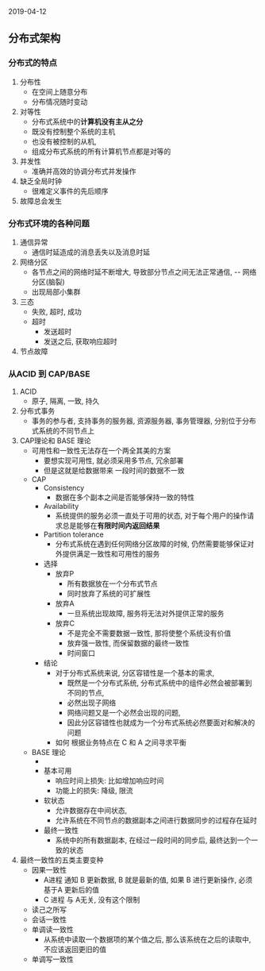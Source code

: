 2019-04-12

## 分布式架构


### 分布式的特点
1. 分布性
    - 在空间上随意分布
    - 分布情况随时变动
2. 对等性
    - 分布式系统中的**计算机没有主从之分**
    - 既没有控制整个系统的主机
    - 也没有被控制的从机, 
    - 组成分布式系统的所有计算机节点都是对等的
3. 并发性
    - 准确并高效的协调分布式并发操作
4. 缺乏全局时钟
    - 很难定义事件的先后顺序
5. 故障总会发生


### 分布式环境的各种问题
1. 通信异常
    - 通信时延造成的消息丢失以及消息时延
2. 网络分区
    - 各节点之间的网络时延不断增大, 导致部分节点之间无法正常通信, -- 网络分区(脑裂)
    - 出现局部小集群
3. 三态
    - 失败, 超时, 成功
    - 超时
        - 发送超时
        - 发送之后, 获取响应超时
4. 节点故障


### 从ACID 到 CAP/BASE
1. ACID
    - 原子, 隔离, 一致, 持久
2. 分布式事务
    - 事务的参与者, 支持事务的服务器, 资源服务器, 事务管理器, 分别位于分布式系统的不同节点上
3. CAP理论和 BASE 理论
    - 可用性和一致性无法存在一个两全其美的方案
        - 要想实现可用性, 就必须采用多节点, 冗余部署
        - 但是这就是给数据带来 一段时间的数据不一致
    - CAP
        - Consistency
            - 数据在多个副本之间是否能够保持一致的特性
        - Availability
            - 系统提供的服务必须一直处于可用的状态, 对于每个用户的操作请求总是能够在**有限时间内返回结果**
        - Partition tolerance
            - 分布式系统在遇到任何网络分区故障的时候, 仍然需要能够保证对外提供满足一致性和可用性的服务
        - 选择
            - 放弃P
                - 所有数据放在一个分布式节点
                - 同时放弃了系统的可扩展性
            - 放弃A
                - 一旦系统出现故障, 服务将无法对外提供正常的服务
            - 放弃C
                - 不是完全不需要数据一致性, 那将使整个系统没有价值
                - 放弃强一致性, 而保留数据的最终一致性
                - 时间窗口
        - 结论
            - 对于分布式系统来说, 分区容错性是一个基本的需求, 
                - 既然是一个分布式系统, 分布式系统中的组件必然会被部署到不同的节点, 
                - 必然出现子网络
                - 网络问题又是一个必然会出现的问题, 
                - 因此分区容错性也就成为一个分布式系统必然要面对和解决的问题
            - 如何 根据业务特点在 C 和 A 之间寻求平衡
    - BASE 理论
        - [](../../../../../../../tq.java.distributed.system/src/main/java/_me_online._transaction/_distributed_transaction/readme.md)
        - 基本可用
            - 响应时间上损失: 比如增加响应时间
            - 功能上的损失: 降级, 限流
        - 软状态
            - 允许数据存在中间状态, 
            - 允许系统在不同节点的数据副本之间进行数据同步的过程存在延时
        - 最终一致性
            - 系统中的所有数据副本, 在经过一段时间的同步后, 最终达到一个一致的状态
4. 最终一致性的五类主要变种
    - 因果一致性
        - A进程 通知 B 更新数据, B 就是最新的值, 如果 B 进行更新操作, 必须基于A 更新后的值
        - C 进程 与 A无关, 没有这个限制
    - 读己之所写
    - 会话一致性
    - 单调读一致性
        - 从系统中读取一个数据项的某个值之后, 那么该系统在之后的读取中, 不应该返回更旧的值
    - 单调写一致性
                